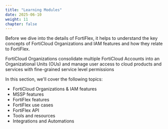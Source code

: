 ```yaml
---
title: "Learning Modules"
date: 2025-06-10
weight: 11
chapter: false
---
```


Before we dive into the details of FortiFlex, it helps to understand the key concepts of FortiCloud Organizations and IAM features and how they relate to FortiFlex.

FortiCloud Organizations consolidate multiple FortiCloud Accounts into an Organizational Units (OUs) and manage user access to cloud products and services with fine-grained service level permissions

In this section, we'll cover the following topics:
- FortiCloud Organizations & IAM features
- MSSP features
- FortiFlex features
- FortiFlex use cases
- FortiFlex API
- Tools and resources
- Integrations and Automations
